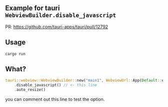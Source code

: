 ## Example for tauri `WebviewBuilder.disable_javascript`

PR: https://github.com/tauri-apps/tauri/pull/12792

## Usage

```
cargo run
```

## What?

```rs
tauri::webview::WebviewBuilder::new("main1", WebviewUrl::App(Default::default()))
    .disable_javascript() // <- this line
    .auto_resize()
```

you can comment out this line to test the option.
